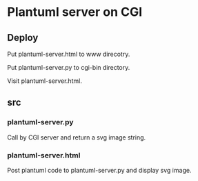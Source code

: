 # Plantuml server on CGI

## Deploy

Put plantuml-server.html to www direcotry.

Put plantuml-server.py to cgi-bin directory.

Visit plantuml-server.html.

## src

### plantuml-server.py

Call by CGI server and return a svg image string.

### plantuml-server.html

Post plantuml code to plantuml-server.py and display svg image.